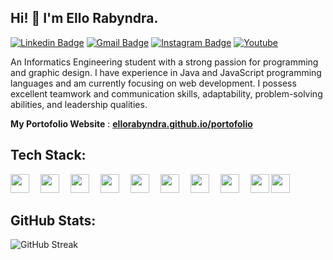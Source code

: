 ## Hi! 👋 I'm Ello Rabyndra.

[![Linkedin Badge](https://img.shields.io/badge/-LinkedIn-blue?style=flat-square&logo=Linkedin&logoColor=white&link=https://linkedin.com/in/ello-rabyndra/)](https://linkedin.com/in/ello-rabyndra/)
[![Gmail Badge](https://img.shields.io/badge/-Gmail-d14836?style=flat-square&logo=Gmail&logoColor=white&link=mailto:ellorabyndra123@gmail.com)](mailto:ellorabyndra123@gmail.com)
[![Instagram Badge](https://img.shields.io/badge/-Instagram-e4405f?style=flat-square&logo=Instagram&logoColor=white&link=https://www.instagram.com/ellorabyndra/)](https://www.instagram.com/ellorabyndra/)
[![Youtube](https://img.shields.io/badge/-Youtube-ed3d26?style=flat-square&logo=Youtube&logoColor=white&link=https://www.youtube.com/@ElloRabyndra)](https://www.youtube.com/@ElloRabyndra)


An Informatics Engineering student with a strong passion for programming and graphic design. I have experience in Java and JavaScript programming languages and am currently focusing on web development. I possess excellent teamwork and communication skills, adaptability, problem-solving abilities, and leadership qualities.


 **My Portofolio Website** : [**ellorabyndra.github.io/portofolio**](https://ellorabyndra.github.io/portofolioV2/)

## Tech Stack:

<p align="left">
  <img src="https://cdn.jsdelivr.net/gh/devicons/devicon/icons/html5/html5-original.svg" width="30px" style="margin-right: 14px"/>
  <img src="https://cdn.jsdelivr.net/gh/devicons/devicon/icons/css3/css3-original.svg" width="30px" style="margin-right: 14px"/>
  <img src="https://cdn.jsdelivr.net/gh/devicons/devicon/icons/javascript/javascript-original.svg" width="30px" style="margin-right: 14px"/>
  <img src="https://cdn.jsdelivr.net/gh/devicons/devicon/icons/java/java-original.svg" width="30px" style="margin-right: 14px"/>
  <img src="https://cdn.jsdelivr.net/gh/devicons/devicon/icons/php/php-original.svg" width="30px" style="margin-right: 14px"/>
  <img src="https://cdn.jsdelivr.net/gh/devicons/devicon/icons/mysql/mysql-original.svg" width="30px" style="margin-right: 14px"/>
  <img src="https://cdn.jsdelivr.net/gh/devicons/devicon/icons/react/react-original.svg" width="30px" style="margin-right: 14px"/>
  <img src="https://cdn.jsdelivr.net/gh/devicons/devicon/icons/nodejs/nodejs-original.svg" width="30px" style="margin-right: 14px"/>
  <img src="https://img.shields.io/badge/-404D59?style=flat&logo=express&logoColor=white" height="30px"/>
  <img src="https://cdn.jsdelivr.net/gh/devicons/devicon/icons/git/git-original.svg" width="30px" style="margin-right: 14px"/>
</p>

## GitHub Stats:

![GitHub Streak](https://nirzak-streak-stats.vercel.app/?user=ElloRabyndra&theme=dark&hide_border=false)
